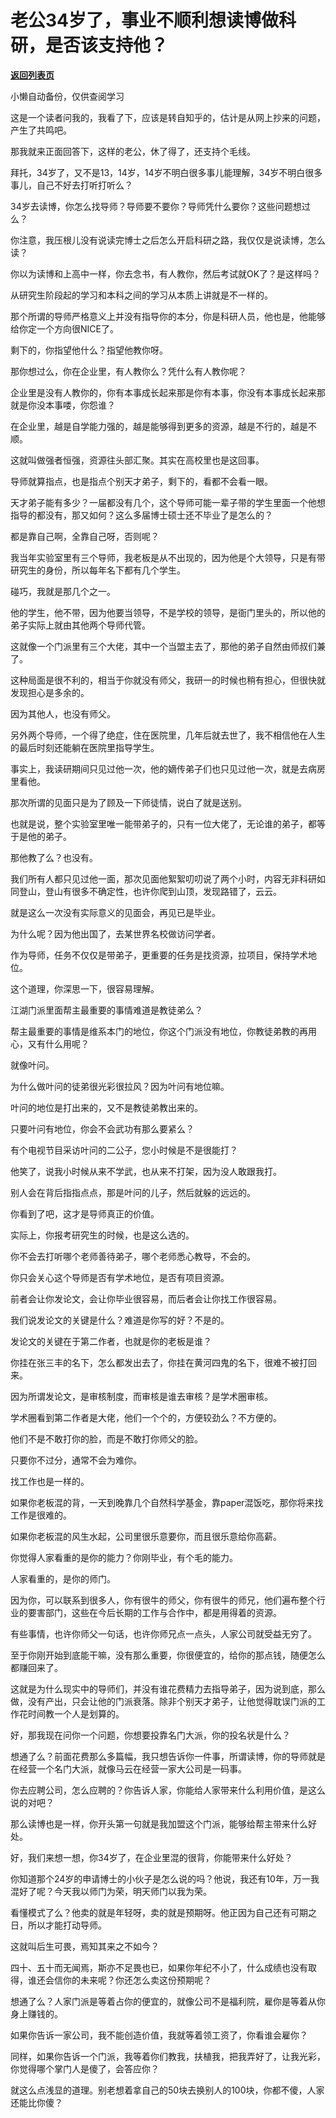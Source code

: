 # 老公34岁了，事业不顺利想读博做科研，是否该支持他？

[**返回列表页**](/gzh/记忆承载3)

小懒自动备份，仅供查阅学习

这是一个读者问我的，我看了下，应该是转自知乎的，估计是从网上抄来的问题，产生了共鸣吧。  

  

那我就来正面回答下，这样的老公，休了得了，还支持个毛线。

  

拜托，34岁了，又不是13，14岁，14岁不明白很多事儿能理解，34岁不明白很多事儿，自己不好去打听打听么？  

  

34岁去读博，你怎么找导师？导师要不要你？导师凭什么要你？这些问题想过么？  

  

你注意，我压根儿没有说读完博士之后怎么开启科研之路，我仅仅是说读博，怎么读？

  

你以为读博和上高中一样，你去念书，有人教你，然后考试就OK了？是这样吗？

  

从研究生阶段起的学习和本科之间的学习从本质上讲就是不一样的。  

  

那个所谓的导师严格意义上并没有指导你的本分，你是科研人员，他也是，他能够给你定一个方向很NICE了。  

  

剩下的，你指望他什么？指望他教你呀。

  

那你想过么，你在企业里，有人教你么？凭什么有人教你呢？  

  

企业里是没有人教你的，你有本事成长起来那是你有本事，你没有本事成长起来那就是你没本事喽，你怨谁？  

  

在企业里，越是自学能力强的，越是能够得到更多的资源，越是不行的，越是不顺。  

  

这就叫做强者恒强，资源往头部汇聚。其实在高校里也是这回事。

  

导师就算指点，也是指点个别天才弟子，剩下的，看都不会看一眼。  

  

天才弟子能有多少？一届都没有几个，这个导师可能一辈子带的学生里面一个他想指导的都没有，那又如何？这么多届博士硕士还不毕业了是怎么的？  

  

都是靠自己啊，全靠自己呀，否则呢？

  

我当年实验室里有三个导师，我老板是从不出现的，因为他是个大领导，只是有带研究生的身份，所以每年名下都有几个学生。

  

碰巧，我就是那几个之一。  

  

他的学生，他不带，因为他要当领导，不是学校的领导，是衙门里头的，所以他的弟子实际上就由其他两个导师代管。

  

这就像一个门派里有三个大佬，其中一个当盟主去了，那他的弟子自然由师叔们兼了。  

  

这种局面是很不利的，相当于你就没有师父，我研一的时候也稍有担心，但很快就发现担心是多余的。  

  

因为其他人，也没有师父。  

  

另外两个导师，一个得了绝症，住在医院里，几年后就去世了，我不相信他在人生的最后时刻还能躺在医院里指导学生。

  

事实上，我读研期间只见过他一次，他的嫡传弟子们也只见过他一次，就是去病房里看他。

  

那次所谓的见面只是为了顾及一下师徒情，说白了就是送别。

  

也就是说，整个实验室里唯一能带弟子的，只有一位大佬了，无论谁的弟子，都等于是他的弟子。  

  

那他教了么？也没有。

  

我们所有人都只见过他一面，那次见面他絮絮叨叨说了两个小时，内容无非科研如同登山，登山有很多不确定性，也许你爬到山顶，发现路错了，云云。  

  

就是这么一次没有实际意义的见面会，再见已是毕业。  

  

为什么呢？因为他出国了，去某世界名校做访问学者。

  

作为导师，任务不仅仅是带弟子，更重要的任务是找资源，拉项目，保持学术地位。  

  

这个道理，你深思一下，很容易理解。

  

江湖门派里面帮主最重要的事情难道是教徒弟么？  

  

帮主最重要的事情是维系本门的地位，你这个门派没有地位，你教徒弟教的再用心，又有什么用呢？

  

就像叶问。  

  

为什么做叶问的徒弟很光彩很拉风？因为叶问有地位嘛。

  

叶问的地位是打出来的，又不是教徒弟教出来的。

  

只要叶问有地位，你会不会武功有那么要紧么？  

  

有个电视节目采访叶问的二公子，您小时候是不是很能打？

  

他笑了，说我小时候从来不学武，也从来不打架，因为没人敢跟我打。

  

别人会在背后指指点点，那是叶问的儿子，然后就躲的远远的。  

  

你看到了吧，这才是导师真正的价值。

  

实际上，你报考研究生的时候，也是这么选的。

  

你不会去打听哪个老师善待弟子，哪个老师悉心教导，不会的。

  

你只会关心这个导师是否有学术地位，是否有项目资源。

  

前者会让你发论文，会让你毕业很容易，而后者会让你找工作很容易。  

  

我们说发论文的关键是什么？难道是你写的好？不是的。  

  

发论文的关键在于第二作者，也就是你的老板是谁？  

  

你挂在张三丰的名下，怎么都发出去了，你挂在黄河四鬼的名下，很难不被打回来。  

  

因为所谓发论文，是审核制度，而审核是谁去审核？是学术圈审核。  

  

学术圈看到第二作者是大佬，他们一个个的，方便较劲么？不方便的。

  

他们不是不敢打你的脸，而是不敢打你师父的脸。  

  

只要你不过分，通常不会为难你。  

  

找工作也是一样的。  

  

如果你老板混的背，一天到晚靠几个自然科学基金，靠paper混饭吃，那你将来找工作是很难的。

  

如果你老板混的风生水起，公司里很乐意要你，而且很乐意给你高薪。

  

你觉得人家看重的是你的能力？你刚毕业，有个毛的能力。

  

人家看重的，是你的师门。  

  

因为你，可以联系到很多人，你有很牛的师父，你有很牛的师兄，他们遍布整个行业的要害部门，这些在今后长期的工作与合作中，都是用得着的资源。

  

有些事情，也许你师父一句话，也许你师兄点一点头，人家公司就受益无穷了。

  

至于你刚开始到底能干嘛，没有那么重要，你很便宜的，给你的那点钱，随便怎么都赚回来了。

  

这就是为什么现实中的导师们，并没有谁花费精力去指导弟子，因为说到底，那么做，没有产出，只会让他的门派衰落。除非个别天才弟子，让他觉得耽误门派的工作花时间教一个人是划算的。  

  

好，那我现在问你一个问题，你想要投靠名门大派，你的投名状是什么？

  

想通了么？前面花费那么多篇幅，我只想告诉你一件事，所谓读博，你的导师就是在经营一个名门大派，就像马云在经营一家大公司是一码事。

  

你去应聘公司，怎么应聘的？你告诉人家，你能给人家带来什么利用价值，是这么说的对吧？

  

那么读博也是一样，你开头第一句就是我加盟这个门派，能够给帮主带来什么好处。

  

好，我们来想一想，你34岁了，在企业里混的很背，你能带来什么好处？  

  

你知道那个24岁的申请博士的小伙子是怎么说的吗？他说，我还有10年，万一我混好了呢？今天我以师门为荣，明天师门以我为荣。  

  

看懂模式了么？他卖的就是年轻呀，卖的就是预期呀。他正因为自己还有可期之日，所以才能打动导师。

  

这就叫后生可畏，焉知其来之不如今？  

  

四十、五十而无闻焉，斯亦不足畏也已，如果你年纪不小了，什么成绩也没有取得，谁还会信你的未来呢？你还怎么卖这份预期呢？

  

想通了么？人家门派是等着占你的便宜的，就像公司不是福利院，雇你是等着从你身上赚钱的。  

  

如果你告诉一家公司，我不能创造价值，我就等着领工资了，你看谁会雇你？  

  

同样，如果你告诉一个门派，我等着你们教我，扶植我，把我弄好了，让我光彩，你觉得哪个掌门人是傻了，会答应你？

  

就这么点浅显的道理。别老想着拿自己的50块去换别人的100块，你都不傻，人家还能比你傻？

